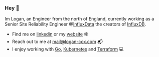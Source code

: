 ### Hey 👋

Im Logan, an Engineer from the north of England, currently working as a Senior Site Reliability Engineer @[InfluxData](https://www.influxdata.com/) the creators of [InfluxDB](https://github.com/influxdata/influxdb).

- Find me on [linkedin](https://www.linkedin.com/in/logan-cox-251303163/) or my [website](https://logan-cox.com) 🕸️
- Reach out to me at mail@logan-cox.com 📬
- I enjoy working with [Go](https://go.dev/), [Kubernetes](https://kubernetes.io/) and [Terraform](https://www.terraform.io/) 💻
